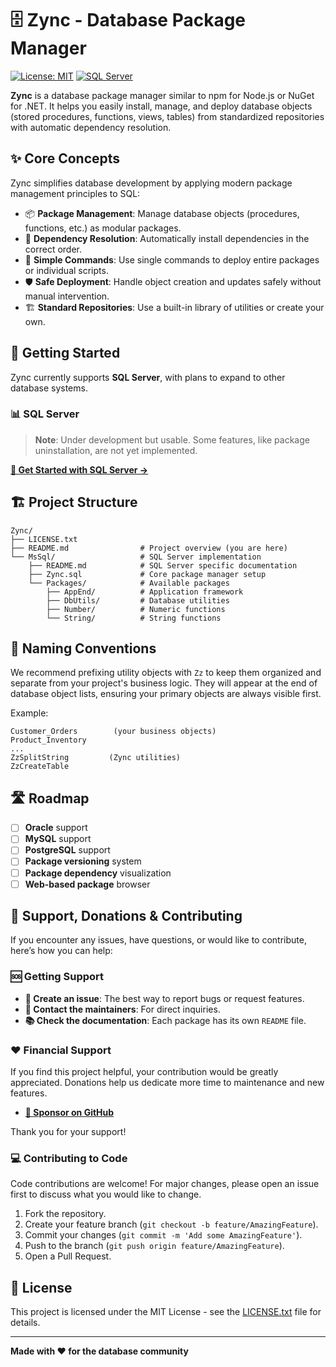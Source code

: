 # 🗄️ Zync - Database Package Manager

[![License: MIT](https://img.shields.io/badge/License-MIT-yellow.svg)](LICENSE.txt)
[![SQL Server](https://img.shields.io/badge/SQL%20Server-Supported-blue.svg)](https://www.microsoft.com/en-us/sql-server/)

**Zync** is a database package manager similar to npm for Node.js or NuGet for .NET. It helps you easily install, manage, and deploy database objects (stored procedures, functions, views, tables) from standardized repositories with automatic dependency resolution.

## ✨ Core Concepts

Zync simplifies database development by applying modern package management principles to SQL:

- 📦 **Package Management**: Manage database objects (procedures, functions, etc.) as modular packages.
- 🔄 **Dependency Resolution**: Automatically install dependencies in the correct order.
- 🎯 **Simple Commands**: Use single commands to deploy entire packages or individual scripts.
- 🛡️ **Safe Deployment**: Handle object creation and updates safely without manual intervention.
- 🏗️ **Standard Repositories**: Use a built-in library of utilities or create your own.

## 🚀 Getting Started

Zync currently supports **SQL Server**, with plans to expand to other database systems.

### 📊 SQL Server
> **Note**: Under development but usable. Some features, like package uninstallation, are not yet implemented.

**[📖 Get Started with SQL Server →](MsSql/README.md)**

## 🏗️ Project Structure

```
Zync/
├── LICENSE.txt
├── README.md                # Project overview (you are here)
└── MsSql/                   # SQL Server implementation
    ├── README.md            # SQL Server specific documentation
    ├── Zync.sql             # Core package manager setup
    └── Packages/            # Available packages
        ├── AppEnd/          # Application framework
        ├── DbUtils/         # Database utilities  
        ├── Number/          # Numeric functions
        └── String/          # String functions
```

## 🎯 Naming Conventions

We recommend prefixing utility objects with `Zz` to keep them organized and separate from your project's business logic. They will appear at the end of database object lists, ensuring your primary objects are always visible first.

Example:
```
Customer_Orders        (your business objects)
Product_Inventory      
...
ZzSplitString         (Zync utilities)
ZzCreateTable        
```

## 🛣️ Roadmap

- [ ] **Oracle** support
- [ ] **MySQL** support  
- [ ] **PostgreSQL** support
- [ ] **Package versioning** system
- [ ] **Package dependency** visualization
- [ ] **Web-based package** browser

## 🤝 Support, Donations & Contributing

If you encounter any issues, have questions, or would like to contribute, here’s how you can help:

### 🆘 Getting Support
- **📝 Create an issue**: The best way to report bugs or request features.
- **📧 Contact the maintainers**: For direct inquiries.
- **📚 Check the documentation**: Each package has its own `README` file.

### ❤️ Financial Support
If you find this project helpful, your contribution would be greatly appreciated. Donations help us dedicate more time to maintenance and new features.

- **[💖 Sponsor on GitHub](https://github.com/sponsors/mirshahreza)**

Thank you for your support!

### 💻 Contributing to Code
Code contributions are welcome! For major changes, please open an issue first to discuss what you would like to change.

1. Fork the repository.
2. Create your feature branch (`git checkout -b feature/AmazingFeature`).
3. Commit your changes (`git commit -m 'Add some AmazingFeature'`).
4. Push to the branch (`git push origin feature/AmazingFeature`).
5. Open a Pull Request.

## 📄 License

This project is licensed under the MIT License - see the [LICENSE.txt](LICENSE.txt) file for details.

---

**Made with ❤️ for the database community**